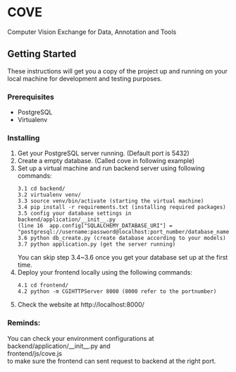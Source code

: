 # COVE
Computer Vision Exchange for Data, Annotation and Tools

## Getting Started

These instructions will get you a copy of the project up and running on your local machine for development and testing purposes.

### Prerequisites
* PostgreSQL
* Virtualenv


### Installing

1. Get your PostgreSQL server running. (Default port is 5432)
2. Create a empty database. (Called cove in following example)
3. Set up a virtual machine and run backend server using following commands:
   ```
   3.1 cd backend/   
   3.2 virtualenv venv/  
   3.3 source venv/bin/activate (starting the virtual machine) 
   3.4 pip install -r requirements.txt (installing required packages)  
   3.5 config your database settings in backend/application/__init__.py
   (line 16  app.config["SQLALCHEMY_DATABASE_URI"] = "postgresql://username:password@localhost:port_number/database_name") 
   3.6 python db_create.py (create database according to your models) 
   3.7 python application.py (get the server running)
   ```
   You can skip step 3.4~3.6 once you get your database set up at the first time.
4. Deploy your frontend locally using the following commands:
   ```
   4.1 cd frontend/   
   4.2 python -m CGIHTTPServer 8000 (8000 refer to the portnumber)
   ```
5. Check the website at http://localhost:8000/

### Reminds:
You can check your environment configurations at  
backend/application/\_\_init\_\_.py and  
frontend/js/cove.js  
to make sure the frontend can sent request to backend at the right port.

